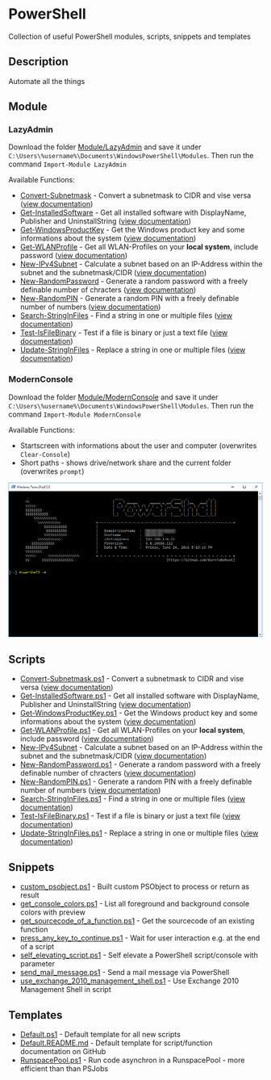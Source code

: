 # PowerShell
Collection of useful PowerShell modules, scripts, snippets and templates

## Description

Automate all the things

## Module

### LazyAdmin

Download the folder [Module/LazyAdmin](Module/LazyAdmin) and save it under `C:\Users\%username%\Documents\WindowsPowerShell\Modules`. Then run the command `Import-Module LazyAdmin`

Available Functions:

* [Convert-Subnetmask](Module/LazyAdmin/Convert-Subnetmask.ps1) - Convert a subnetmask to CIDR and vise versa ([view documentation](Documentation/Convert-Subnetmask.README.md)) 
* [Get-InstalledSoftware](Module/LazyAdmin/Get-InstalledSoftware.ps1) - Get all installed software with DisplayName, Publisher and UninstallString ([view documentation](Documentation/Get-InstalledSoftware.README.md))
* [Get-WindowsProductKey](Module/LazyAdmin/Get-WindowsProductKey.ps1) - Get the Windows product key and some informations about the system ([view documentation](Documentation/Get-WindowsProductKey.README.md))
* [Get-WLANProfile](Module/LazyAdmin/Get-WLANProfile.ps1) - Get all WLAN-Profiles on your **local system**, include password ([view documentation](Documentation/Get-WLANProfile.README.md))
* [New-IPv4Subnet](Module/LazyAdmin/New-IPv4Subnet.ps1) - Calculate a subnet based on an IP-Address within the subnet and the subnetmask/CIDR ([view documentation](Documentation/New-IPv4Subnet.README.md))
* [New-RandomPassword](Module/LazyAdmin/New-RandomPassword.ps1) - Generate a random password with a freely definable number of chracters ([view documentation](Documentation/New-RandomPassword.README.md))
* [New-RandomPIN](Module/LazyAdmin/New-RandomPIN.ps1) - Generate a random PIN with a freely definable number of numbers ([view documentation](Documentation/New-RandomPIN.README.md))
* [Search-StringInFiles](Module/LazyAdmin/Search-StringInFiles.ps1) - Find a string in one or multiple files ([view documentation](Documentation/Search-StringInFiles.README.md))
* [Test-IsFileBinary](Module/LazyAdmin/Test-IsFileBinary.ps1) - Test if a file is binary or just a text file ([view documentation](Documentation/Test-IsFileBinary.README.md))
* [Update-StringInFiles](Module/LazyAdmin/Update-StringInFiles.ps1) - Replace a string in one or multiple files ([view documentation](Documentation/Update-StringInFiles.README.md))

### ModernConsole 

Download the folder [Module/ModernConsole](Module/ModernConsole) and save it under `C:\Users\%username%\Documents\WindowsPowerShell\Modules`. Then run the command `Import-Module ModernConsole`

Available Functions:

* Startscreen with informations about the user and computer (overwrites `Clear-Console`)
* Short paths - shows drive/network share and the current folder (overwrites `prompt`)

![Screenshot](/Documentation/ModernConsole.png?raw=true)

## Scripts

* [Convert-Subnetmask.ps1](Scripts/Convert-Subnetmask.ps1) - Convert a subnetmask to CIDR and vise versa ([view documentation](Documentation/Convert-Subnetmask.README.md))
* [Get-InstalledSoftware.ps1](Scripts/Get-InstalledSoftware.ps1) - Get all installed software with DisplayName, Publisher and UninstallString ([view documentation](Documentation/Get-InstalledSoftware.README.md))
* [Get-WindowsProductKey.ps1](Scripts/Get-WindowsProductKey.ps1) - Get the Windows product key and some informations about the system ([view documentation](Documentation/Get-WindowsProductKey.README.md))
* [Get-WLANProfile.ps1](Scripts/Get-WLANProfile.ps1) - Get all WLAN-Profiles on your **local system**, include password ([view documentation](Documentation/Get-WLANProfile.README.md))
* [New-IPv4Subnet](Scripts/New-IPv4Subnet.ps1) - Calculate a subnet based on an IP-Address within the subnet and the subnetmask/CIDR ([view documentation](Documentation/New-IPv4Subnet.README.md))
* [New-RandomPassword.ps1](Scripts/New-RandomPassword.ps1) - Generate a random password with a freely definable number of chracters ([view documentation](Documentation/New-RandomPassword.README.md))
* [New-RandomPIN.ps1](Scripts/New-RandomPIN.ps1) - Generate a random PIN with a freely definable number of numbers ([view documentation](Documentation/New-RandomPIN.README.md))
* [Search-StringInFiles.ps1](Scripts/Search-StringInFiles.ps1) - Find a string in one or multiple files ([view documentation](Documentation/Search-StringInFiles.README.md))
* [Test-IsFileBinary.ps1](Scripts/Test-IsFileBinary.ps1) - Test if a file is binary or just a text file ([view documentation](Documentation/Test-IsFileBinary.README.md))
* [Update-StringInFiles.ps1](Scripts/Update-StringInFiles.ps1) - Replace a string in one or multiple files ([view documentation](Documentation/Update-StringInFiles.README.md))

## Snippets

* [custom_psobject.ps1](Snippets/custom_psobject.ps1) - Built custom PSObject to process or return as result
* [get_console_colors.ps1](Snippets/get_console_colors.ps1) - List all foreground and background console colors with preview
* [get_sourcecode_of_a_function.ps1](Snippets/get_sourcecode_of_a_function.ps1) - Get the sourcecode of an existing function
* [press_any_key_to_continue.ps1](Snippets/press_any_key_to_continue.ps1) - Wait for user interaction e.g. at the end of a script
* [self_elevating_script.ps1](Snippets/self_elevating_script.ps1) - Self elevate a PowerShell script/console with parameter 
* [send_mail_message.ps1](Snippets/send_mail_message.ps1) - Send a mail message via PowerShell
* [use_exchange_2010_management_shell.ps1](Snippets/use_exchange_2010_management_shell.ps1) - Use Exchange 2010 Management Shell in script

## Templates

* [Default.ps1](Templates/Default.ps1) - Default template for all new scripts
* [Default.README.md](Templates/Default.README.md) - Default template for script/function documentation on GitHub
* [RunspacePool.ps1](Templates/RunspacePool.ps1) - Run code asynchron in a RunspacePool - more efficient than than PSJobs
